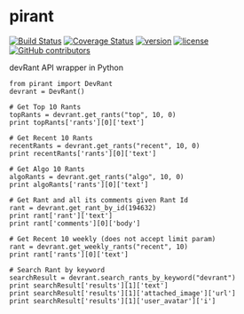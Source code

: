 # pirant

[![Build Status](https://travis-ci.org/aayush26/pirant.svg?branch=master)](https://travis-ci.org/aayush26/pirant)
[![Coverage Status](https://coveralls.io/repos/github/aayush26/pirant/badge.svg?branch=master)](https://coveralls.io/github/aayush26/pirant?branch=master)
[![version](https://img.shields.io/pypi/v/pirant.svg)](https://pypi.python.org/pypi/pirant)
[![license](https://img.shields.io/pypi/l/pirant.svg)](https://pypi.python.org/pypi/pirant)
[![GitHub contributors](https://img.shields.io/github/contributors/aayush26/pirant.svg)](https://github.com/aayush26/pirant/graphs/contributors)

devRant API wrapper in Python

```
from pirant import DevRant
devrant = DevRant()

# Get Top 10 Rants
topRants = devrant.get_rants("top", 10, 0)
print topRants['rants'][0]['text']

# Get Recent 10 Rants
recentRants = devrant.get_rants("recent", 10, 0)
print recentRants['rants'][0]['text']

# Get Algo 10 Rants
algoRants = devrant.get_rants("algo", 10, 0)
print algoRants['rants'][0]['text']

# Get Rant and all its comments given Rant Id
rant = devrant.get_rant_by_id(194632)
print rant['rant']['text']
print rant['comments'][0]['body']

# Get Recent 10 weekly (does not accept limit param)
rant = devrant.get_weekly_rants("recent", 10)
print rant['rants'][0]['text']

# Search Rant by keyword
searchResult = devrant.search_rants_by_keyword("devrant")
print searchResult['results'][1]['text']
print searchResult['results'][1]['attached_image']['url']
print searchResult['results'][1]['user_avatar']['i']

```
